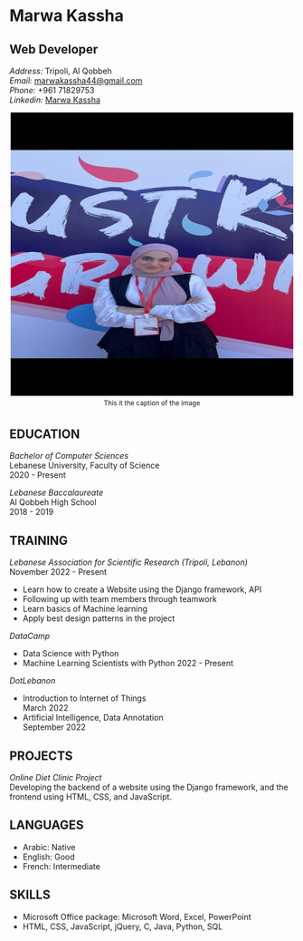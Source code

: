 # Marwa Kassha
## Web Developer

*Address:* Tripoli, Al Qobbeh  
*Email:* marwakassha44@gmail.com  
*Phone:* +961 71829753  
*Linkedin:* [Marwa Kassha](https://www.linkedin.com/in/marwakassha)
<div align="center">
  <img alt="text" src="profile.jpg" width="500" height="500"><br>
  <sup>This it the caption of the image<sup>
</div>

## EDUCATION

*Bachelor of Computer Sciences*  
Lebanese University, Faculty of Science  
2020 - Present

*Lebanese Baccalaureate*  
Al Qobbeh High School  
2018 - 2019

## TRAINING

*Lebanese Association for Scientific Research (Tripoli, Lebanon)*  
November 2022 - Present  
- Learn how to create a Website using the Django framework, API
- Following up with team members through teamwork
- Learn basics of Machine learning
- Apply best design patterns in the project

*DataCamp*  
- Data Science with Python
- Machine Learning Scientists with Python
2022 - Present

*DotLebanon*  
- Introduction to Internet of Things  
  March 2022
- Artificial Intelligence, Data Annotation  
  September 2022

## PROJECTS

*Online Diet Clinic Project*  
Developing the backend of a website using the Django framework, and the frontend using HTML, CSS, and JavaScript.

## LANGUAGES

- Arabic: Native
- English: Good
- French: Intermediate

## SKILLS

- Microsoft Office package: Microsoft Word, Excel, PowerPoint
- HTML, CSS, JavaScript, jQuery, C, Java, Python, SQL